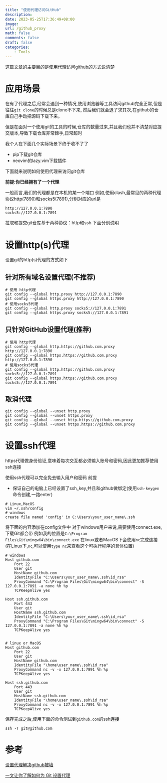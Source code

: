 ```yaml
---
title: "使用代理访问GitHub"
description: 
date: 2023-05-25T17:36:49+08:00
image:
url: /github_proxy
math: false
comments: false
draft: false
categories:
    - Tools
---
```


这篇文章的主要目的是使用代理访问github的方式说清楚

# 应用场景

在有了代理之后,经常会遇到一种情况,使用浏览器等工具访问github完全正常,但是往往`git clone`的时候总是clone不下来,
然后我们就会退了求其次,在github的仓库自己手动把源码下载下来。

但是在面对一个使用git的工具的时候,仓库的数量过来,并且我们也并不清楚对应提交版本,导致下载仓库非常棘手,日常超时

我个人在下面几个实际场景下终于收不了了
- pip下载git仓库
- neovim的lazy.vim下载插件

下面就来说明如何使用代理来访问git仓库

**前提:你已经拥有了一个代理**

一般而言,我们的代理都是在本机的某一个端口
例如,使用clash,最常见的两种代理协议http(7890)和socks5(7891),分别对应的url是
```shell
http://127.0.0.1:7890 
socks5://127.0.0.1:7891
```

拉取和提交git仓库基于两种协议：http和ssh
下面分别说明

# 设置http(s)代理

设置git的http(s)代理的方式如下

## 针对所有域名设置代理(不推荐)

```shell
# 使用 http代理
git config --global http.proxy http://127.0.0.1:7890 
git config --global https.proxy http://127.0.0.1:7890
# 使用socks5代理 
git config --global http.proxy socks5://127.0.0.1:7891
git config --global https.proxy socks5://127.0.0.1:7891
```

## 只针对GitHub设置代理(推荐)
```shell
# 使用 http代理
git config --global http.https://github.com.proxy http://127.0.0.1:7890 
git config --global https.https://github.com.proxy http://127.0.0.1:7890
# 使用socks5代理 
git config --global http.https://github.com.proxy socks5://127.0.0.1:7891
git config --global https.https://github.com.proxy socks5://127.0.0.1:7891
```

## 取消代理
```shell
git config --global --unset http.proxy
git config --global --unset https.proxy
git config --global --unset http.https://github.com.proxy
git config --global --unset https.https://github.com.proxy
```

# 设置ssh代理

https代理做身份验证,意味着每次交互都必须输入账号和密码,因此更加推荐使用ssh连接

使用ssh代理可以完全免去输入用户和密码
前提
- 保证自己的电脑上已经设置了ssh_key,并且和github做绑定(使用`ssh-keygen`命令创建,一路enter)

```shell
# Linux,MacOS
vim ~/.ssh/config
# windows
create file named 'config' in C:\Users\your_user_name\.ssh
```
将下面的内容添加在config文件中
对于windows用户来说,需要使用connect.exe,下载Git都会带
例如我的位置是`C:\Program Files\Git\mingw64\bin\connect.exe`
在linux或者MacOS下会使用`nc`完成连接
(在Linux下,`nc`,可以使用`type nc`来查看这个可执行程序的具体位置)

```shell
# windows
Host github.com
    Port 22
    User git
    HostName github.com
    IdentityFile "C:\Users\your_user_name\.ssh\id_rsa"
    ProxyCommand "C:\Program Files\Git\mingw64\bin\connect" -S 127.0.0.1:7891 -a none %h %p
    TCPKeepAlive yes

Host ssh.github.com
    Port 443
    User git
    HostName ssh.github.com
    IdentityFile "C:\Users\your_user_name\.ssh\id_rsa"
    ProxyCommand "C:\Program Files\Git\mingw64\bin\connect" -S 127.0.0.1:7891 -a none %h %p
    TCPKeepAlive yes


# linux or MacOS
Host github.com
    Port 22
    User git
    HostName github.com
    IdentityFile "\home\user_name\.ssh\id_rsa"
    ProxyCommand nc -v -x 127.0.0.1:7891 %h %p
    TCPKeepAlive yes

Host ssh.github.com
    Port 443
    User git
    HostName ssh.github.com
    IdentityFile "\home\user_name\.ssh\id_rsa"
    ProxyCommand nc -v -x 127.0.0.1:7891 %h %p
    TCPKeepAlive yes
```

保存完成之后,使用下面的命令测试到`github.com`的ssh连接

```shell
ssh -T git@github.com
```

# 参考

[设置代理解决github被墙](设置代理解决github被墙)

[一文让你了解如何为 Git 设置代理](https://ericclose.github.io/git-proxy-config.html) 



